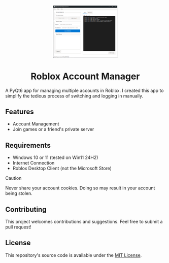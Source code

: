<p align="center">
  <a href="https://github.com/mk-gg/roblox-account-manager">
    <img src="https://github.com/mk-gg/roblox-account-manager/blob/main/preview/preview.png" alt="Master" style="width:40%; height:auto;">
  </a>
</p>

<h1 align="center">Roblox Account Manager</h1>

A PyQt6 app for managing multiple accounts in Roblox. I created this app to simplify the tedious process of switching and logging in manually.


## Features
- Account Management
- Join games or a friend's private server

## Requirements
- Windows 10 or 11 (tested on Win11 24H2)
- Internet Connection
- Roblox Desktop Client (not the Microsoft Store)

> [!CAUTION]
> Never share your account cookies. Doing so may result in your account being stolen.


## Contributing

This project welcomes contributions and suggestions. Feel free to submit a pull request!

## License

This repository's source code is available under the [MIT License](LICENSE).
